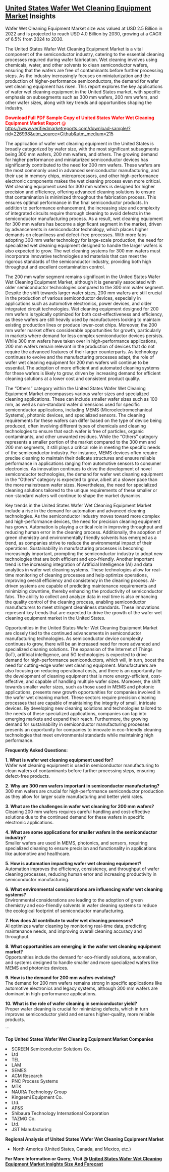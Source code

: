 <h2><a href="https://www.verifiedmarketreports.com/download-sample/?rid=226998&amp;utm_source=Github&amp;utm_medium=215" target="_blank">United States Wafer Wet Cleaning Equipment Market</a> Insights</h2><p>Wafer Wet Cleaning Equipment Market size was valued at USD 2.5 Billion in 2022 and is projected to reach USD 4.0 Billion by 2030, growing at a CAGR of 6.5% from 2024 to 2030.</p><p><p>The United States Wafer Wet Cleaning Equipment Market is a vital component of the semiconductor industry, catering to the essential cleaning processes required during wafer fabrication. Wet cleaning involves using chemicals, water, and other solvents to clean semiconductor wafers, ensuring that the wafers are free of contaminants before further processing steps. As the industry increasingly focuses on miniaturization and the production of higher-performance semiconductors, the demand for wafer wet cleaning equipment has risen. This report explores the key applications of wafer wet cleaning equipment in the United States market, with specific emphasis on subsegments such as 300 mm wafers, 200 mm wafers, and other wafer sizes, along with key trends and opportunities shaping the industry. <p><span class=""><span style="color: #ff0000;"><strong>Download Full PDF Sample Copy of United States Wafer Wet Cleaning Equipment Market Report</strong> @ </span><a href="https://www.verifiedmarketreports.com/download-sample/?rid=226998&amp;utm_source=Github&amp;utm_medium=215" target="_blank">https://www.verifiedmarketreports.com/download-sample/?rid=226998&amp;utm_source=Github&amp;utm_medium=215</a></span></p></p><p>The application of wafer wet cleaning equipment in the United States is broadly categorized by wafer size, with the most significant subsegments being 300 mm wafers, 200 mm wafers, and others. The growing demand for higher performance and miniaturized semiconductor devices has significantly contributed to the need for 300 mm wafers. These wafers are the most commonly used in advanced semiconductor manufacturing, and their use in memory chips, microprocessors, and other high-performance electronic components makes the wet cleaning process even more critical. Wet cleaning equipment used for 300 mm wafers is designed for higher precision and efficiency, offering advanced cleaning solutions to ensure that contamination is minimized throughout the fabrication process. This ensures optimal performance in the final semiconductor products. In addition to performance enhancement, the increasing size and complexity of integrated circuits require thorough cleaning to avoid defects in the semiconductor manufacturing process. As a result, wet cleaning equipment for 300 mm wafers has become a significant segment in the market, driven by advancements in semiconductor technology, which places higher demands on cleanliness and defect-free processes. With more fabs adopting 300 mm wafer technology for large-scale production, the need for specialized wet cleaning equipment designed to handle the larger wafers is also expected to grow. The wet cleaning systems for 300 mm wafers must incorporate innovative technologies and materials that can meet the rigorous standards of the semiconductor industry, providing both high throughput and excellent contamination control. <p>The 200 mm wafer segment remains significant in the United States Wafer Wet Cleaning Equipment Market, although it is generally associated with older semiconductor technologies compared to the 300 mm wafer segment. Despite the shift towards larger wafer sizes, 200 mm wafers are still crucial in the production of various semiconductor devices, especially in applications such as automotive electronics, power devices, and older integrated circuit technologies. Wet cleaning equipment designed for 200 mm wafers is typically optimized for both cost-effectiveness and efficiency, as these wafers are still heavily used by manufacturers looking to maintain existing production lines or produce lower-cost chips. Moreover, the 200 mm wafer market offers considerable opportunities for growth, particularly in markets where demand for less complex semiconductor devices persists. While 300 mm wafers have taken over in high-performance applications, 200 mm wafers remain relevant in the production of devices that do not require the advanced features of their larger counterparts. As technology continues to evolve and the manufacturing processes adapt, the role of wafer wet cleaning equipment for 200 mm wafers will continue to be essential. The adoption of more efficient and automated cleaning systems for these wafers is likely to grow, driven by increasing demand for efficient cleaning solutions at a lower cost and consistent product quality. <p>The “Others” category within the United States Wafer Wet Cleaning Equipment Market encompasses various wafer sizes and specialized cleaning applications. These can include smaller wafer sizes such as 100 mm, as well as non-standard wafer dimensions used for specific semiconductor applications, including MEMS (Microelectromechanical Systems), photonic devices, and specialized sensors. The cleaning requirements for these wafers can differ based on the type of device being produced, often involving different types of chemicals and cleaning technologies to ensure that each wafer is free of particles, organic contaminants, and other unwanted residues. While the “Others” category represents a smaller portion of the market compared to the 300 mm and 200 mm segments, it still plays a critical role in meeting the specific needs of the semiconductor industry. For instance, MEMS devices often require precise cleaning to maintain their delicate structures and ensure reliable performance in applications ranging from automotive sensors to consumer electronics. As innovation continues to drive the development of novel semiconductor technologies, the demand for wafer wet cleaning equipment in the “Others” category is expected to grow, albeit at a slower pace than the more mainstream wafer sizes. Nevertheless, the need for specialized cleaning solutions tailored to the unique requirements of these smaller or non-standard wafers will continue to shape the market dynamics. <p>Key trends in the United States Wafer Wet Cleaning Equipment Market include a rise in the demand for automation and advanced cleaning technologies. As the semiconductor industry moves toward more complex and high-performance devices, the need for precision cleaning equipment has grown. Automation is playing a critical role in improving throughput and reducing human error in the cleaning process. Additionally, the adoption of green chemistry and environmentally friendly solvents has emerged as a trend, as companies strive to reduce the environmental impact of their operations. Sustainability in manufacturing processes is becoming increasingly important, prompting the semiconductor industry to adopt new technologies that are both efficient and eco-friendly. Another important trend is the increasing integration of Artificial Intelligence (AI) and data analytics in wafer wet cleaning systems. These technologies allow for real-time monitoring of cleaning processes and help optimize operations, improving overall efficiency and consistency in the cleaning process. AI-driven systems are capable of predicting maintenance requirements and minimizing downtime, thereby enhancing the productivity of semiconductor fabs. The ability to collect and analyze data in real time is also enhancing the quality control of the cleaning process, enabling semiconductor manufacturers to meet stringent cleanliness standards. These innovations represent key trends that are expected to drive the growth of the wafer wet cleaning equipment market in the United States. <p>Opportunities in the United States Wafer Wet Cleaning Equipment Market are closely tied to the continued advancements in semiconductor manufacturing technologies. As semiconductor device complexity continues to grow, there will be an increased need for more advanced and specialized cleaning solutions. The expansion of the Internet of Things (IoT), artificial intelligence, and 5G technologies is expected to drive demand for high-performance semiconductors, which will, in turn, boost the need for cutting-edge wafer wet cleaning equipment. Manufacturers are also focusing on reducing operational costs, and there is an opportunity for the development of cleaning equipment that is more energy-efficient, cost-effective, and capable of handling multiple wafer sizes. Moreover, the shift towards smaller wafer sizes, such as those used in MEMS and photonic applications, presents new growth opportunities for companies involved in the wafer wet cleaning market. These sectors require precision cleaning processes that are capable of maintaining the integrity of small, intricate devices. By developing new cleaning solutions and technologies tailored to the needs of these specialized applications, companies can tap into emerging markets and expand their reach. Furthermore, the growing demand for sustainability in semiconductor manufacturing processes presents an opportunity for companies to innovate in eco-friendly cleaning technologies that meet environmental standards while maintaining high performance. <p><b>Frequently Asked Questions:</b></p><p><b>1. What is wafer wet cleaning equipment used for?</b><br>Wafer wet cleaning equipment is used in semiconductor manufacturing to clean wafers of contaminants before further processing steps, ensuring defect-free products.</p><p><b>2. Why are 300 mm wafers important in semiconductor manufacturing?</b><br>300 mm wafers are crucial for high-performance semiconductor production as they allow for larger scale manufacturing and better yield rates.</p><p><b>3. What are the challenges in wafer wet cleaning for 200 mm wafers?</b><br>Cleaning 200 mm wafers requires careful handling and cost-effective solutions due to the continued demand for these wafers in specific electronic applications.</p><p><b>4. What are some applications for smaller wafers in the semiconductor industry?</b><br>Smaller wafers are used in MEMS, photonics, and sensors, requiring specialized cleaning to ensure precision and functionality in applications like automotive and healthcare.</p><p><b>5. How is automation impacting wafer wet cleaning equipment?</b><br>Automation improves the efficiency, consistency, and throughput of wafer cleaning processes, reducing human error and increasing productivity in semiconductor manufacturing.</p><p><b>6. What environmental considerations are influencing wafer wet cleaning systems?</b><br>Environmental considerations are leading to the adoption of green chemistry and eco-friendly solvents in wafer cleaning systems to reduce the ecological footprint of semiconductor manufacturing.</p><p><b>7. How does AI contribute to wafer wet cleaning processes?</b><br>AI optimizes wafer cleaning by monitoring real-time data, predicting maintenance needs, and improving overall cleaning accuracy and throughput.</p><p><b>8. What opportunities are emerging in the wafer wet cleaning equipment market?</b><br>Opportunities include the demand for eco-friendly solutions, automation, and systems designed to handle smaller and more specialized wafers like MEMS and photonics devices.</p><p><b>9. How is the demand for 200 mm wafers evolving?</b><br>The demand for 200 mm wafers remains strong in specific applications like automotive electronics and legacy systems, although 300 mm wafers are dominant in high-performance applications.</p><p><b>10. What is the role of wafer cleaning in semiconductor yield?</b><br>Proper wafer cleaning is crucial for minimizing defects, which in turn improves semiconductor yield and ensures higher-quality, more reliable products.</p>```</p><p><strong>Top United States Wafer Wet Cleaning Equipment Market Companies</strong></p><div data-test-id=""><p><li>SCREEN Semiconductor Solutions Co.</li><li> Ltd</li><li> TEL</li><li> LAM</li><li> SEMES</li><li> ACM Research</li><li> PNC Process Systems</li><li> MTK</li><li> NAURA Technology Group</li><li> Kingsemi Equipment Co.</li><li> Ltd.</li><li> AP&S</li><li> Shibaura Technology International Corporation</li><li> TAZMO Co.</li><li> Ltd.</li><li> JST Manufacturing</li></p><div><strong>Regional Analysis of&nbsp;United States Wafer Wet Cleaning Equipment Market</strong></div><ul><li dir="ltr"><p dir="ltr">North America&nbsp;(United States, Canada, and Mexico, etc.)</p></li></ul><p><strong>For More Information or Query, Visit @&nbsp;</strong><strong><a href="https://www.verifiedmarketreports.com/product/wafer-wet-cleaning-equipment-market/?utm_source=Github&amp;utm_medium=215" target="_blank">United States Wafer Wet Cleaning Equipment Market Insights Size And Forecast</a></strong></p></div>
